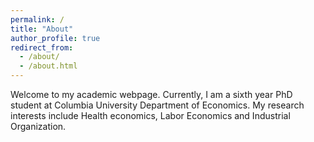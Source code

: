 ```yaml
---
permalink: /
title: "About"
author_profile: true
redirect_from: 
  - /about/
  - /about.html
---
```


Welcome to my academic webpage. Currently, I am a sixth year PhD student at Columbia University Department of Economics. My research interests include Health economics, Labor Economics and Industrial Organization.
